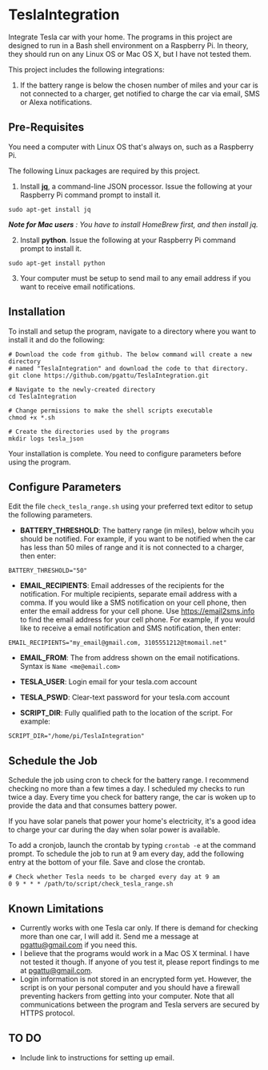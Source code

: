 # TeslaIntegration
Integrate Tesla car with your home.  The programs in this project are designed to run in a Bash shell environment on a Raspberry Pi.  In theory, they should run on any Linux OS or Mac OS X, but I have not tested them.

This project includes the following integrations:

1. If the battery range is below the chosen number of miles and your car is not connected to a charger, get notified to charge the car via email, SMS or Alexa notifications.

## Pre-Requisites
You need a computer with Linux OS that's always on, such as a Raspberry Pi.

The following Linux packages are required by this project.

1. Install <a href="https://stedolan.github.io/jq/download/" target="_blank">**jq**</a>, a command-line JSON processor.  Issue the following at your Raspberry Pi command prompt to install it.
```
sudo apt-get install jq
```

***Note for Mac users*** *: You have to install HomeBrew first, and then install jq.*

2. Install **python**.  Issue the following at your Raspberry Pi command prompt to install it.
```
sudo apt-get install python
```

3. Your computer must be setup to send mail to any email address if you want to receive email notifications.

## Installation
To install and setup the program, navigate to a directory where you want to install it and do the following:

```
# Download the code from github. The below command will create a new directory
# named "TeslaIntegration" and download the code to that directory.
git clone https://github.com/pgattu/TeslaIntegration.git

# Navigate to the newly-created directory
cd TeslaIntegration

# Change permissions to make the shell scripts executable
chmod +x *.sh

# Create the directories used by the programs
mkdir logs tesla_json

```

Your installation is complete.  You need to configure parameters before using the program.

## Configure Parameters
Edit the file `check_tesla_range.sh` using your preferred text editor to setup the following parameters.

- **BATTERY_THRESHOLD**: The battery range (in miles), below whcih you should be notified. For example, if you want to be notified when the car has less than 50 miles of range and it is not connected to a charger, then enter:

```
BATTERY_THRESHOLD="50"
```

- **EMAIL_RECIPIENTS**: Email addresses of the recipients for the notification.  For multiple recipients, separate email address with a comma.  If you would like a SMS notification on your cell phone, then enter the email address for your cell phone.  Use https://email2sms.info to find the email address for your cell phone.  For example, if you would like to receive a email notification and SMS notification, then enter:

```
EMAIL_RECIPIENTS="my_email@gmail.com, 3105551212@tmomail.net"
```

- **EMAIL_FROM**: The from address shown on the email notifications.  Syntax is `Name <me@email.com>`

- **TESLA_USER**: Login email for your tesla.com account

- **TESLA_PSWD**: Clear-text password for your tesla.com account

- **SCRIPT_DIR**: Fully qualified path to the location of the script. For example:

```
SCRIPT_DIR="/home/pi/TeslaIntegration"
```

## Schedule the Job
Schedule the job using cron to check for the battery range.  I recommend checking no more than a few times a day. I scheduled my checks to run twice a day.  Every time you check for battery range, the car is woken up to provide the data and that consumes battery power.

If you have solar panels that power your home's electricity, it's a good idea to charge your car during the day when solar power is available.

To add a cronjob, launch the crontab by typing `crontab -e` at the command prompt. To schedule the job to run at 9 am every day, add the following entry at the bottom of your file.  Save and close the crontab.

```
# Check whether Tesla needs to be charged every day at 9 am
0 9 * * * /path/to/script/check_tesla_range.sh
```

## Known Limitations
- Currently works with one Tesla car only.  If there is demand for checking more than one car, I will add it.  Send me a message at pgattu@gmail.com if you need this.
- I believe that the programs would work in a Mac OS X terminal. I have not tested it though. If anyone of you test it, please report findings to me at pgattu@gmail.com.
- Login information is not stored in an encrypted form yet.  However, the script is on your personal computer and you should have a firewall preventing hackers from getting into your computer. Note that all communications between the program and Tesla servers are secured by HTTPS protocol.


## TO DO
- Include link to instructions for setting up email.
